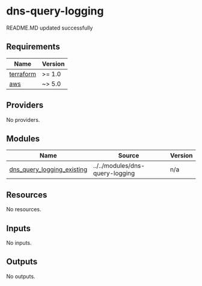 # dns-query-logging

<!-- BEGINNING OF PRE-COMMIT-TERRAFORM DOCS HOOK -->
README.MD updated successfully
<!-- END OF PRE-COMMIT-TERRAFORM DOCS HOOK -->

<!-- BEGIN_TF_DOCS -->
## Requirements

| Name | Version |
|------|---------|
| <a name="requirement_terraform"></a> [terraform](#requirement\_terraform) | >= 1.0 |
| <a name="requirement_aws"></a> [aws](#requirement\_aws) | ~> 5.0 |

## Providers

No providers.

## Modules

| Name | Source | Version |
|------|--------|---------|
| <a name="module_dns_query_logging_existing"></a> [dns\_query\_logging\_existing](#module\_dns\_query\_logging\_existing) | ../../modules/dns-query-logging | n/a |

## Resources

No resources.

## Inputs

No inputs.

## Outputs

No outputs.
<!-- END_TF_DOCS -->
